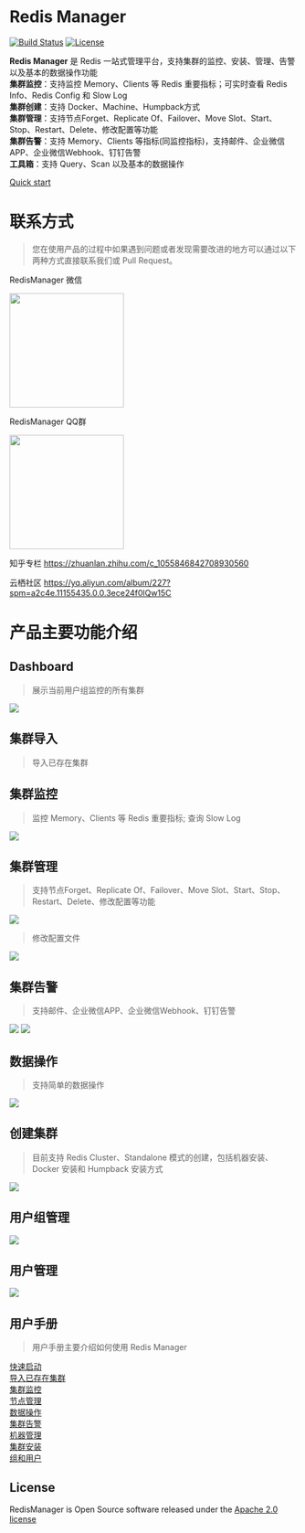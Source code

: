 # Redis Manager

[![Build Status](https://user-gold-cdn.xitu.io/2019/11/5/16e3bca6874b2a56?w=90&h=20&f=svg&s=724)](https://travis-ci.org/ngbdf/redis-manager)
[![License](https://img.shields.io/badge/License-Apache%202.0-blue.svg)](https://www.apache.org/licenses/LICENSE-2.0)

**Redis Manager** 是 Redis 一站式管理平台，支持集群的监控、安装、管理、告警以及基本的数据操作功能  
**集群监控**：支持监控 Memory、Clients 等 Redis 重要指标；可实时查看 Redis Info、Redis Config 和 Slow Log  
**集群创建**：支持 Docker、Machine、Humpback方式  
**集群管理**：支持节点Forget、Replicate Of、Failover、Move Slot、Start、Stop、Restart、Delete、修改配置等功能  
**集群告警**：支持 Memory、Clients 等指标(同监控指标)，支持邮件、企业微信APP、企业微信Webhook、钉钉告警  
**工具箱**：支持 Query、Scan 以及基本的数据操作

[Quick start](https://github.com/ngbdf/redis-manager/wiki/)


# 联系方式
> 您在使用产品的过程中如果遇到问题或者发现需要改进的地方可以通过以下两种方式直接联系我们或 Pull Request。
 
RedisManager 微信  

<img src="./documents/contact/wechat.jpg" width="200px"/>

RedisManager QQ群

<img src="./documents/contact/qq.jpg" width="200px"/>

知乎专栏  https://zhuanlan.zhihu.com/c_1055846842708930560

云栖社区  https://yq.aliyun.com/album/227?spm=a2c4e.11155435.0.0.3ece24f0lQw15C

# 产品主要功能介绍
## Dashboard    
> 展示当前用户组监控的所有集群  

<img src="./documents/images/index.png"/>

## 集群导入  
> 导入已存在集群

## 集群监控  
> 监控 Memory、Clients 等 Redis 重要指标; 查询 Slow Log  

<img src="./documents/images/monitor.png"/>

## 集群管理
> 支持节点Forget、Replicate Of、Failover、Move Slot、Start、Stop、Restart、Delete、修改配置等功能  

<img src="./documents/images/node-manage.png"/>

> 修改配置文件

<img src="./documents/images/edit-config.png"/>

## 集群告警
> 支持邮件、企业微信APP、企业微信Webhook、钉钉告警  

<img src="./documents/images/alert-manage/cluster-rule.png"/>

<img src="./documents/images/alert-manage/cluster-channel.png"/>

## 数据操作
> 支持简单的数据操作

<img src="./documents/images/data-operation.png"/>

## 创建集群      
> 目前支持 Redis Cluster、Standalone 模式的创建，包括机器安装、Docker 安装和 Humpback 安装方式  

<img src="./documents/images/installation/cluster-docker-auto.png"/>
	
## 用户组管理  

<img src="./documents/images/group-manage.png"/>

## 用户管理  

<img src="./documents/images/user-manage/user-manage.png"/>

## 用户手册
> 用户手册主要介绍如何使用 Redis Manager

[快速启动](https://github.com/ngbdf/redis-manager/wiki/2.x-%E5%BF%AB%E9%80%9F%E5%90%AF%E5%8A%A8)  
[导入已存在集群](https://github.com/ngbdf/redis-manager/wiki/2.x-%E5%AF%BC%E5%85%A5%E5%B7%B2%E5%AD%98%E5%9C%A8%E7%9A%84%E9%9B%86%E7%BE%A4)  
[集群监控](https://github.com/ngbdf/redis-manager/wiki/2.x-%E9%9B%86%E7%BE%A4%E7%9B%91%E6%8E%A7)  
[节点管理](https://github.com/ngbdf/redis-manager/wiki/2.x-%E8%8A%82%E7%82%B9%E7%AE%A1%E7%90%86)  
[数据操作](https://github.com/ngbdf/redis-manager/wiki/2.x-%E6%95%B0%E6%8D%AE%E6%93%8D%E4%BD%9C)  
[集群告警](https://github.com/ngbdf/redis-manager/wiki/2.x-%E9%9B%86%E7%BE%A4%E5%91%8A%E8%AD%A6)  
[机器管理](https://github.com/ngbdf/redis-manager/wiki/2.x-%E6%9C%BA%E5%99%A8%E7%AE%A1%E7%90%86)  
[集群安装](https://github.com/ngbdf/redis-manager/wiki/2.x-%E9%9B%86%E7%BE%A4%E5%AE%89%E8%A3%85)  
[组和用户](https://github.com/ngbdf/redis-manager/wiki/2.x-%E7%BB%84%E5%92%8C%E7%94%A8%E6%88%B7%E7%AE%A1%E7%90%86)
## License
RedisManager is Open Source software released under the  [Apache 2.0 license](http://www.apache.org/licenses/LICENSE-2.0.html)


